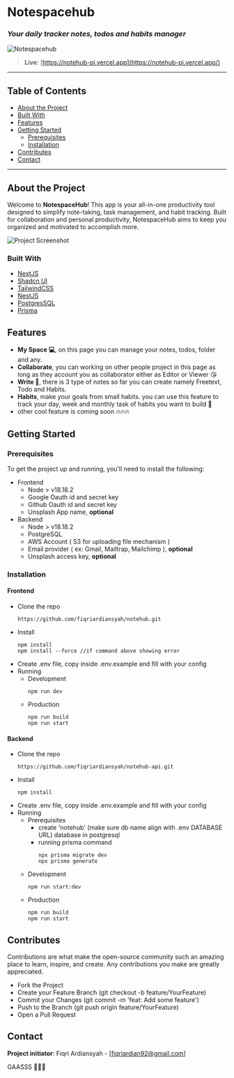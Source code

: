 # Notespacehub
### _Your daily tracker notes, todos and habits manager_

![Notespacehub](https://ik.imagekit.io/p4ukigs1hrvx/notespacehub-bg_iu22nzgdf.png?updatedAt=1730190310235)

> **Live**: [https://notehub-pi.vercel.app](https://notehub-pi.vercel.app/)

---

## Table of Contents

- [About the Project](#about-the-project)
- [Built With](#built-with)
- [Features](#features)
- [Getting Started](#getting-started)
  - [Prerequisites](#prerequisites)
  - [Installation](#installation)
- [Contributes](#contributes)
- [Contact](#contact)

---

## About the Project 

Welcome to **NotespaceHub**! This app is your all-in-one productivity tool designed to simplify note-taking, task management, and habit tracking. Built for collaboration and personal productivity, NotespaceHub aims to keep you organized and motivated to accomplish more.

![Project Screenshot](https://ik.imagekit.io/p4ukigs1hrvx/notespacehub-ss-1.png?updatedAt=1730545016690)

### Built With
- [NextJS](https://nextjs.org)
- [Shadcn UI](https://ui.shadcn.com/)
- [TailwindCSS](https://tailwindcss.com/)
- [NestJS](https://nestjs.com/)
- [PostgresSQL](https://www.postgresql.org/)
- [Prisma](https://www.prisma.io/)

## Features
- **My Space 💻**, on this page you can manage your notes, todos, folder and any.
- **Collaborate**, you can working on other people project in this page as long as they account you as collaborator either as Editor or Viewer 😘
- **Write 📝**, there is 3 type of notes so far you can create namely Freetext, Todo and Habits.
- **Habits**, make your goals from small habits. you can use this feature to track your day, week and monthly task of habits you want to build 🚀
- other cool feature is coming soon 🔥🔥🔥

## Getting Started

### Prerequisites
To get the project up and running, you'll need to install the following:
- Frontend
    - Node > v18.18.2
    - Google Oauth id and secret key
    - Github Oauth id and secret key
    - Unsplash App name, **optional**
- Backend
    - Node > v18.18.2
    - PostgreSQL
    - AWS Account ( S3 for uploading file mechanism )
    - Email provider ( ex: Gmail, Mailtrap, Mailchimp ), **optional**
    - Unsplash access key, **optional**

### Installation
#### Frontend
- Clone the repo
   ```base
   https://github.com/fiqriardiansyah/notehub.git
   ```
- Install
   ```
   npm install
   npm install --force //if command above showing error
   ```
- Create .env file, copy inside .env.example and fill with your config
- Running
    - Development
        ```
        npm run dev
        ```
    - Production
        ```
        npm run build
        npm run start
        ```
#### Backend
- Clone the repo
    ```
    https://github.com/fiqriardiansyah/notehub-api.git
    ```
- Install
   ```
   npm install
   ```
- Create .env file, copy inside .env.example and fill with your config
- Running
    - Prerequisites
        - create 'notehub' (make sure db name align with .env DATABASE URL) database in postgresql
        - running prisma command
            ```
            npx prisma migrate dev
            npx prisma generate
            ```
    - Development
        ```
        npm run start:dev
        ```
    - Production
        ```
        npm run build
        npm run start
        ```
## Contributes
Contributions are what make the open-source community such an amazing place to learn, inspire, and create. Any contributions you make are greatly appreciated.

- Fork the Project
- Create your Feature Branch (git checkout -b feature/YourFeature)
- Commit your Changes (git commit -m 'feat: Add some feature')
- Push to the Branch (git push origin feature/YourFeature)
- Open a Pull Request

## Contact
**Project initiator**: Fiqri Ardiansyah - [fiqriardian92@gmail.com]

GAASSS 🚀🔥🔥